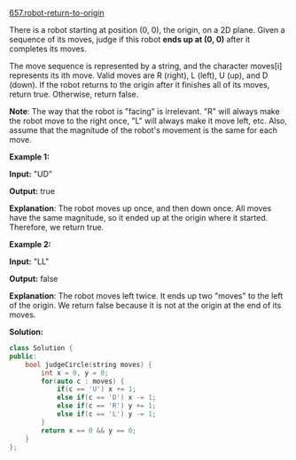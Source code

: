 [657.robot-return-to-origin](https://leetcode.com/problems/robot-return-to-origin/)  

There is a robot starting at position (0, 0), the origin, on a 2D plane. Given a sequence of its moves, judge if this robot **ends up at (0, 0)** after it completes its moves.

The move sequence is represented by a string, and the character moves\[i\] represents its ith move. Valid moves are R (right), L (left), U (up), and D (down). If the robot returns to the origin after it finishes all of its moves, return true. Otherwise, return false.

**Note**: The way that the robot is "facing" is irrelevant. "R" will always make the robot move to the right once, "L" will always make it move left, etc. Also, assume that the magnitude of the robot's movement is the same for each move.

**Example 1:**

  
**Input:** "UD"
  
**Output:** true 
  
**Explanation**: The robot moves up once, and then down once. All moves have the same magnitude, so it ended up at the origin where it started. Therefore, we return true.
  

**Example 2:**

  
**Input:** "LL"
  
**Output:** false
  
**Explanation**: The robot moves left twice. It ends up two "moves" to the left of the origin. We return false because it is not at the origin at the end of its moves.  



**Solution:**  

```cpp
class Solution {
public:
    bool judgeCircle(string moves) {
        int x = 0, y = 0;
        for(auto c : moves) {
            if(c == 'U') x += 1;
            else if(c == 'D') x -= 1;
            else if(c == 'R') y += 1;
            else if(c == 'L') y -= 1;
        }
        return x == 0 && y == 0;
    }
};
```
      